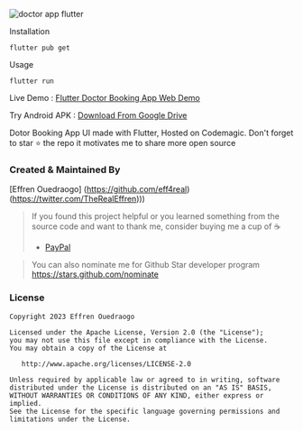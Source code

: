 ![doctor app flutter](https://user-images.githubusercontent.com/55942632/75431076-50810d00-5972-11ea-8c12-b0f82073f781.png)

Installation

```
flutter pub get
```
Usage 

```
flutter run
```

Live Demo : [Flutter Doctor Booking App Web Demo](http://bit.ly/2uAwmLd)

Try Android APK : [Download From Google Drive](https://drive.google.com/file/d/1spPy6xdQB8U892x31jDz3i7ClQv41P1n/view?usp=sharing)

Dotor Booking App UI made with Flutter, Hosted on Codemagic. Don't forget to star ⭐ the repo it motivates me to share more open source

### Created & Maintained By

[Effren Ouedraogo] (https://github.com/eff4real) (https://twitter.com/TheRealEffren)))

> If you found this project helpful or you learned something from the source code and want to thank me, consider buying me a cup of :coffee:
>
> - [PayPal](https://paypal.me/effrenOued)

> You can also nominate me for Github Star developer program
> https://stars.github.com/nominate


### License

    Copyright 2023 Effren Ouedraogo

    Licensed under the Apache License, Version 2.0 (the "License");
    you may not use this file except in compliance with the License.
    You may obtain a copy of the License at

       http://www.apache.org/licenses/LICENSE-2.0

    Unless required by applicable law or agreed to in writing, software
    distributed under the License is distributed on an "AS IS" BASIS,
    WITHOUT WARRANTIES OR CONDITIONS OF ANY KIND, either express or implied.
    See the License for the specific language governing permissions and
    limitations under the License.
